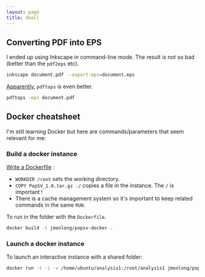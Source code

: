 ```yaml
---
layout: page
title: Shell
---
```


## Converting PDF into EPS

I ended up using Inkscape in command-line mode. The result is not so bad (better than the `pdf2eps` etc).

```sh
inkscape document.pdf --export-eps=document.eps
```

[Apparently](http://blm.io/blog/convert-pdf-eps-osx/), `pdftops` is even better. 

```sh
pdftops -eps document.pdf
```

## Docker cheatsheet

I'm still learning Docker but here are commands/parameters that seem relevant for me:

### Build a docker instance

[Write a Dockerfile](https://docs.docker.com/engine/userguide/eng-image/dockerfile_best-practices/) :

+ `WORKDIR /root` sets the working directory.
+ `COPY PopSV_1.0.tar.gz ./` copies a file in the instance. The `/` is important !
+ There is a cache management system so it's important to keep related commands in the same `RUN`.

To run in the folder with the `Dockerfile`.

```sh
docker build -t jmonlong/popsv-docker .
```

### Launch a docker instance

To launch an interactive instance with a shared folder:

```sh
docker run -t -i -v /home/ubuntu/analysis1:/root/analysis1 jmonlong/popsv-docker bash
```


